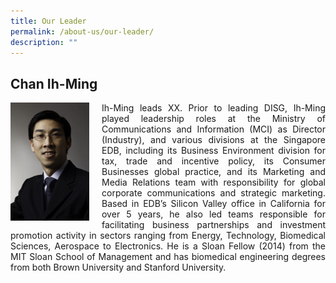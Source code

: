 ```yaml
---
title: Our Leader
permalink: /about-us/our-leader/
description: ""
---
```

## Chan Ih-Ming

<div class="text">
<img align="left" style="max-width: 25%; padding-right: 20px" alt="IM_photo" src="/images/ih-ming.jpg">
</div>

<div class="text">
<p align="justify">Ih-Ming leads XX. Prior to leading DISG, Ih-Ming played leadership roles at the Ministry of Communications and Information (MCI) as Director (Industry), and various divisions at the Singapore EDB, including its Business Environment division for tax, trade and incentive policy, its Consumer Businesses global practice, and its Marketing and Media Relations team with responsibility for global corporate communications and strategic marketing.  Based in EDB’s Silicon Valley office in California for over 5 years, he also led teams responsible for facilitating business partnerships and investment promotion activity in sectors ranging from Energy, Technology, Biomedical Sciences, Aerospace to Electronics. He is a Sloan Fellow (2014) from the MIT Sloan School of Management and has biomedical engineering degrees from both Brown University and Stanford University. </p>
</div>